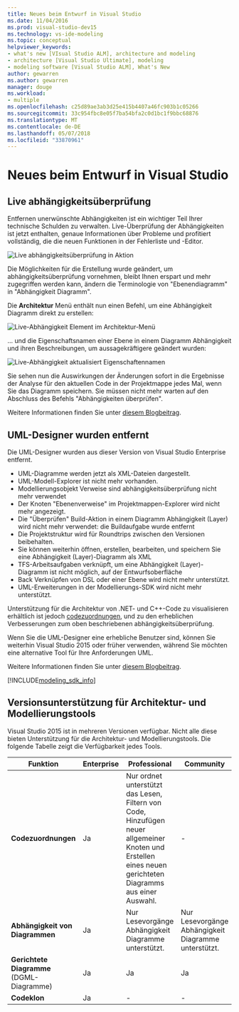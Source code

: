 ```yaml
---
title: Neues beim Entwurf in Visual Studio
ms.date: 11/04/2016
ms.prod: visual-studio-dev15
ms.technology: vs-ide-modeling
ms.topic: conceptual
helpviewer_keywords:
- what's new [VIsual Studio ALM], architecture and modeling
- architecture [Visual Studio Ultimate], modeling
- modeling software [Visual Studio ALM], What's New
author: gewarren
ms.author: gewarren
manager: douge
ms.workload:
- multiple
ms.openlocfilehash: c25d89ae3ab3d25e415b4407a46fc903b1c05266
ms.sourcegitcommit: 33c954fbc8e05f7ba54bfa2c0d1bc1f9bbc68876
ms.translationtype: MT
ms.contentlocale: de-DE
ms.lasthandoff: 05/07/2018
ms.locfileid: "33870961"
---
```

# <a name="whats-new-for-design-in-visual-studio"></a>Neues beim Entwurf in Visual Studio

## <a name="live-dependency-validation"></a>Live abhängigkeitsüberprüfung

Entfernen unerwünschte Abhängigkeiten ist ein wichtiger Teil Ihrer technische Schulden zu verwalten. Live-Überprüfung der Abhängigkeiten ist jetzt enthalten, genaue Informationen über Probleme und profitiert vollständig, die die neuen Funktionen in der Fehlerliste und -Editor.

![Live abhängigkeitsüberprüfung in Aktion](media/dep-validation-whatsnew-01.png)

Die Möglichkeiten für die Erstellung wurde geändert, um abhängigkeitsüberprüfung vornehmen, bleibt Ihnen erspart und mehr zugegriffen werden kann, ändern die Terminologie von "Ebenendiagramm" in "Abhängigkeit Diagramm".

Die **Architektur** Menü enthält nun einen Befehl, um eine Abhängigkeit Diagramm direkt zu erstellen:

![Live-Abhängigkeit Element im Architektur-Menü](media/dep-validation-whatsnew-02.png)

... und die Eigenschaftsnamen einer Ebene in einem Diagramm Abhängigkeit und ihren Beschreibungen, um aussagekräftigere geändert wurden:

![Live-Abhängigkeit aktualisiert Eigenschaftennamen](media/dep-validation-whatsnew-03.png)

Sie sehen nun die Auswirkungen der Änderungen sofort in die Ergebnisse der Analyse für den aktuellen Code in der Projektmappe jedes Mal, wenn Sie das Diagramm speichern. Sie müssen nicht mehr warten auf den Abschluss des Befehls "Abhängigkeiten überprüfen".

Weitere Informationen finden Sie unter [diesem Blogbeitrag](https://blogs.msdn.microsoft.com/visualstudioalm/2016/10/07/live-architecture-dependency-validation-in-visual-studio-15-preview-5/).

## <a name="uml-designers-have-been-removed"></a>UML-Designer wurden entfernt

Die UML-Designer wurden aus dieser Version von Visual Studio Enterprise entfernt.

* UML-Diagramme werden jetzt als XML-Dateien dargestellt.
* UML-Modell-Explorer ist nicht mehr vorhanden.
* Modellierungsobjekt Verweise sind abhängigkeitsüberprüfung nicht mehr verwendet
* Der Knoten "Ebenenverweise" im Projektmappen-Explorer wird nicht mehr angezeigt.
* Die "Überprüfen" Build-Aktion in einem Diagramm Abhängigkeit (Layer) wird nicht mehr verwendet: die Buildaufgabe wurde entfernt
* Die Projektstruktur wird für Roundtrips zwischen den Versionen beibehalten.
* Sie können weiterhin öffnen, erstellen, bearbeiten, und speichern Sie eine Abhängigkeit (Layer)-Diagramm als XML
* TFS-Arbeitsaufgaben verknüpft, um eine Abhängigkeit (Layer)-Diagramm ist nicht möglich, auf der Entwurfsoberfläche
* Back Verknüpfen von DSL oder einer Ebene wird nicht mehr unterstützt.
* UML-Erweiterungen in der Modellierungs-SDK wird nicht mehr unterstützt.

Unterstützung für die Architektur von .NET- und C++-Code zu visualisieren erhältlich ist jedoch [codezuordnungen](map-dependencies-across-your-solutions.md), und zu den erheblichen Verbesserungen zum oben beschriebenen abhängigkeitsüberprüfung.

Wenn Sie die UML-Designer eine erhebliche Benutzer sind, können Sie weiterhin Visual Studio 2015 oder früher verwenden, während Sie möchten eine alternative Tool für Ihre Anforderungen UML.

Weitere Informationen finden Sie unter [diesem Blogbeitrag](https://blogs.msdn.microsoft.com/visualstudioalm/2016/10/14/uml-designers-have-been-removed-layer-designer-now-supports-live-architectural-analysis/).

[!INCLUDE[modeling_sdk_info](includes/modeling_sdk_info.md)]

## <a name="a-nameversionsupport-version-support-for-architecture-and-modeling-tools"></a><a name="VersionSupport" />Versionsunterstützung für Architektur- und Modellierungstools

Visual Studio 2015 ist in mehreren Versionen verfügbar. Nicht alle diese bieten Unterstützung für die Architektur- und Modellierungstools. Die folgende Tabelle zeigt die Verfügbarkeit jedes Tools.

|**Funktion**|**Enterprise**|**Professional**|**Community**|**Express**|
|-----------------|--------------------|----------------------|-------------------|-----------------|
|**Codezuordnungen**|Ja|Nur ordnet unterstützt das Lesen, Filtern von Code, Hinzufügen neuer allgemeiner Knoten und Erstellen eines neuen gerichteten Diagramms aus einer Auswahl.|-|-|
|**Abhängigkeit von Diagrammen**|Ja|Nur Lesevorgänge Abhängigkeit Diagramme unterstützt.|Nur Lesevorgänge Abhängigkeit Diagramme unterstützt.|-|
|**Gerichtete Diagramme** (DGML-Diagramme)|Ja|Ja|Ja|-|
|**Codeklon**|Ja|-|-|-|